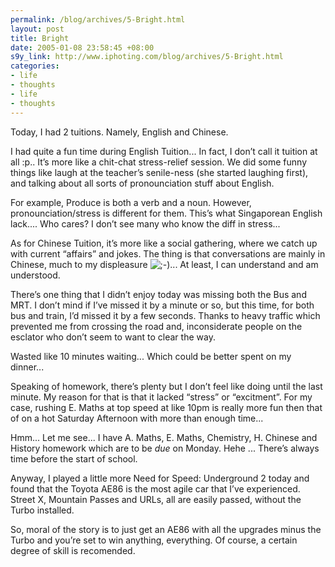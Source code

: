 ```yaml
--- 
permalink: /blog/archives/5-Bright.html
layout: post
title: Bright
date: 2005-01-08 23:58:45 +08:00
s9y_link: http://www.iphoting.com/blog/archives/5-Bright.html
categories: 
- life
- thoughts
- life
- thoughts
---
```

<p class="whiteline"><p>Today, I had 2 tuitions. Namely, English and Chinese.</p>
</p><p class="whiteline"><p>I had quite a fun time during English Tuition... In fact, I don&#8217;t call it tuition at all :p.. It&#8217;s more like a chit-chat stress-relief session. We did some funny things like laugh at the teacher&#8217;s senile-ness (she started laughing first), and talking about all sorts of pronounciation stuff about English.</p>
</p><p class="whiteline"><p>For example, Produce is both a verb and a noun. However, pronounciation/stress is different for them. This&#8217;s what Singaporean English lack.... Who cares? I don&#8217;t see many who know the diff in stress...</p>
</p><p class="whiteline"><p>As for Chinese Tuition, it&#8217;s more like a social gathering, where we catch up with current &#8220;affairs&#8221; and jokes. The thing is that conversations are mainly in Chinese, much to my displeasure <img src="http://static-s3.iphoting.com/blog/templates/default/img/emoticons/wink.png" alt=";-)" style="display: inline; vertical-align: bottom;" class="emoticon" />... At least, I can understand and am understood.</p>
</p><p class="whiteline"><p>There&#8217;s one thing that I didn&#8217;t enjoy today was missing both the Bus and MRT. I don&#8217;t mind if I&#8217;ve missed it by a minute or so, but this time, for both bus and train, I&#8217;d missed it by a few seconds. Thanks to heavy traffic which prevented me from crossing the road and, inconsiderate people on the esclator who don&#8217;t seem to want to clear the way.</p>
</p><p class="whiteline"><p>Wasted like 10 minutes waiting... Which could be better spent on my dinner...</p>
</p><p class="whiteline"><p>Speaking of homework, there&#8217;s plenty but I don&#8217;t feel like doing until the last minute. My reason for that is that it lacked &#8220;stress&#8221; or &#8220;excitment&#8221;. For my case, rushing E. Maths at top speed at like 10pm is really more fun then that of on a hot Saturday Afternoon with more than enough time...</p>
</p><p class="whiteline"><p>Hmm... Let me see... I have A. Maths, E. Maths, Chemistry, H. Chinese and History homework which are to be <em>due</em> on Monday. Hehe ... There&#8217;s always time before the start of school.</p>
</p><p class="whiteline"><p>Anyway, I played a little more Need for Speed: Underground 2 today and found that the Toyota AE86 is the most agile car that I&#8217;ve experienced. Street X, Mountain Passes and URLs, all are easily passed, without the Turbo installed.</p>
</p><p class="break"><p>So, moral of the story is to just get an AE86 with all the upgrades minus the Turbo and you&#8217;re set to win anything, everything. Of course, a certain degree of skill is recomended.</p></p>
